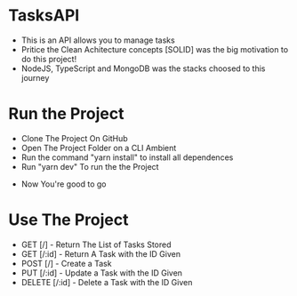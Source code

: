 # TasksAPI

* This is an API allows you to manage tasks
* Pritice the Clean Achitecture concepts [SOLID] was the big motivation to do this project! 
* NodeJS, TypeScript and MongoDB was the stacks choosed to this journey

# Run the Project
* Clone The Project On GitHub
* Open The Project Folder on a CLI Ambient
* Run the command "yarn install" to install all dependences
* Run "yarn dev" To run the the Project
- Now You're good to go

# Use The Project
* GET [/] - Return The List of Tasks Stored
* GET [/:id] - Return A Task with the ID Given
* POST [/] - Create a Task 
* PUT [/:id] - Update a Task with the ID Given
* DELETE [/:id] - Delete a Task with the ID Given

